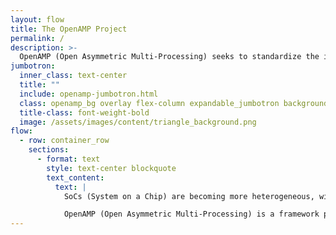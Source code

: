 ```yaml
---
layout: flow
title: The OpenAMP Project
permalink: /
description: >-
  OpenAMP (Open Asymmetric Multi-Processing) seeks to standardize the interactions between operating environments in a heterogeneous embedded system through open source solutions for Asymmetric MultiProcessing (AMP).
jumbotron:
  inner_class: text-center
  title: ""
  include: openamp-jumbotron.html
  class: openamp_bg overlay flex-column expandable_jumbotron background-image
  title-class: font-weight-bold
  image: /assets/images/content/triangle_background.png
flow:
  - row: container_row
    sections:
      - format: text
        style: text-center blockquote
        text_content:
          text: |
            SoCs (System on a Chip) are becoming more heterogeneous, with multiple processor clusters and special-purpose accelerators. As a result, AMP (Asymmetric MultiProcessing) systems need to be able to run different operating environments side-by-side on the same chip. Developing a standard shared memory scheme for the configuration and interaction between these environments will simplify working with SoCs.

            OpenAMP (Open Asymmetric Multi-Processing) is a framework providing the software components needed to enable the development of software applications for AMP systems. It allows operating systems to interact within a broad range of complex homogeneous and heterogeneous architectures and allows asymmetric multiprocessing applications to leverage parallelism offered by the multicore configuration.
---
```

